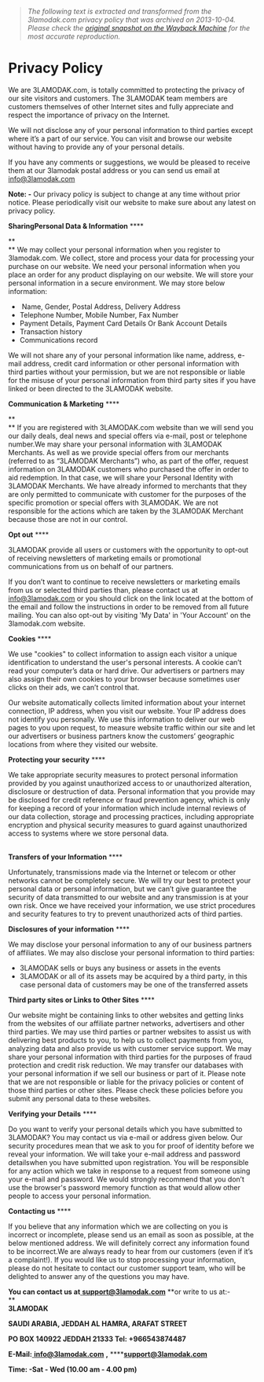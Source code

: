 > *The following text is extracted and transformed from the 3lamodak.com privacy policy that was archived on 2013-10-04. Please check the [original snapshot on the Wayback Machine](https://web.archive.org/web/20131004091254id_/http%3A//www.3lamodak.com/privacy) for the most accurate reproduction.*

# Privacy Policy

We are 3LAMODAK.com, is totally committed to protecting the privacy of our site visitors and customers. The 3LAMODAK team members are customers themselves of other Internet sites and fully appreciate and respect the importance of privacy on the Internet.

We will not disclose any of your personal information to third parties except where it’s a part of our service. You can visit and browse our website without having to provide any of your personal details.

If you have any comments or suggestions, we would be pleased to receive them at our 3lamodak postal address or you can send us email at info@3lamodak.com

**Note: -** Our privacy policy is subject to change at any time without prior notice. Please periodically visit our website to make sure about any latest on privacy policy.

  
**SharingPersonal Data & Information** ****

**  
** We may collect your personal information when you register to 3lamodak.com. We collect, store and process your data for processing your purchase on our website. We need your personal information when you place an order for any product displaying on our website. We will store your personal information in a secure environment. We may store below information:

  *  Name, Gender, Postal Address, Delivery Address
  * Telephone Number, Mobile Number, Fax Number
  * Payment Details, Payment Card Details Or Bank Account Details
  * Transaction history
  * Communications record



We will not share any of your personal information like name, address, e-mail address, credit card information or other personal information with third parties without your permission, but we are not responsible or liable for the misuse of your personal information from third party sites if you have linked or been directed to the 3LAMODAK website.

**Communication & Marketing** ****

**  
** If you are registered with 3LAMODAK.com website than we will send you our daily deals, deal news and special offers via e-mail, post or telephone number.We may share your personal information with 3LAMODAK Merchants. As well as we provide special offers from our merchants (referred to as “3LAMODAK Merchants”) who, as part of the offer, request information on 3LAMODAK customers who purchased the offer in order to aid redemption. In that case, we will share your Personal Identity with 3LAMODAK Merchants. We have already informed to merchants that they are only permitted to communicate with customer for the purposes of the specific promotion or special offers with 3LAMODAK. We are not responsible for the actions which are taken by the 3LAMODAK Merchant because those are not in our control.

  
**Opt out** ****

3LAMODAK provide all users or customers with the opportunity to opt-out of receiving newsletters of marketing emails or promotional communications from us on behalf of our partners.

If you don’t want to continue to receive newsletters or marketing emails from us or selected third parties than, please contact us at [info@3lamodak.com](mailto:info@3lamodak.com) or you should click on the link located at the bottom of the email and follow the instructions in order to be removed from all future mailing. You can also opt-out by visiting 'My Data' in 'Your Account' on the 3lamodak.com website.

**Cookies** ****

We use "cookies" to collect information to assign each visitor a unique identification to understand the user's personal interests. A cookie can’t read your computer’s data or hard drive. Our advertisers or partners may also assign their own cookies to your browser because sometimes user clicks on their ads, we can’t control that.

Our website automatically collects limited information about your internet connection, IP address, when you visit our website. Your IP address does not identify you personally. We use this information to deliver our web pages to you upon request, to measure website traffic within our site and let our advertisers or business partners know the customers’ geographic locations from where they visited our website.

  
**Protecting your security** ****

We take appropriate security measures to protect personal information provided by you against unauthorized access to or unauthorized alteration, disclosure or destruction of data. Personal information that you provide may be disclosed for credit reference or fraud prevention agency, which is only for keeping a record of your information which include internal reviews of our data collection, storage and processing practices, including appropriate encryption and physical security measures to guard against unauthorized access to systems where we store personal data.

   
**Transfers of your Information** ****

Unfortunately, transmissions made via the Internet or telecom or other networks cannot be completely secure. We will try our best to protect your personal data or personal information, but we can’t give guarantee the security of data transmitted to our website and any transmission is at your own risk. Once we have received your information, we use strict procedures and security features to try to prevent unauthorized acts of third parties.

**Disclosures of your information** ****

We may disclose your personal information to any of our business partners of affiliates. We may also disclose your personal information to third parties:

  * 3LAMODAK sells or buys any business or assets in the events
  * 3LAMODAK or all of its assets may be acquired by a third party, in this case personal data of customers may be one of the transferred assets



**Third party sites or Links to Other Sites** ****

Our website might be containing links to other websites and getting links from the websites of our affiliate partner networks, advertisers and other third parties. We may use third parties or partner websites to assist us with delivering best products to you, to help us to collect payments from you, analyzing data and also provide us with customer service support. We may share your personal information with third parties for the purposes of fraud protection and credit risk reduction. We may transfer our databases with your personal information if we sell our business or part of it. Please note that we are not responsible or liable for the privacy policies or content of those third parties or other sites. Please check these policies before you submit any personal data to these websites.

**Verifying your Details** ****

Do you want to verify your personal details which you have submitted to 3LAMODAK? You may contact us via e-mail or address given below. Our security procedures mean that we ask to you for proof of identity before we reveal your information. We will take your e-mail address and password detailswhen you have submitted upon registration. You will be responsible for any action which we take in response to a request from someone using your e-mail and password. We would strongly recommend that you don’t use the browser's password memory function as that would allow other people to access your personal information.

**Contacting us** ****

If you believe that any information which we are collecting on you is incorrect or incomplete, please send us an email as soon as possible, at the below mentioned address. We will definitely correct any information found to be incorrect.We are always ready to hear from our customers (even if it’s a complaint!). If you would like us to stop processing your information, please do not hesitate to contact our customer support team, who will be delighted to answer any of the questions you may have.

**You can contact us at**[ **support@3lamodak.com**](mailto:support@3lamodak.com) **or write to us at:-  
**  
**3LAMODAK**

**SAUDI ARABIA, JEDDAH AL HAMRA, ARAFAT STREET**

**PO BOX 140922 JEDDAH 21333 Tel: +966543874487**

**E-Mail:**[ **info@3lamodak.com**](mailto:info@3lamodak.com) **,** ****[**support@3lamodak.com**](mailto:support@3lamodak.com)

**Time: -Sat - Wed (10.00 am - 4.00 pm)**
